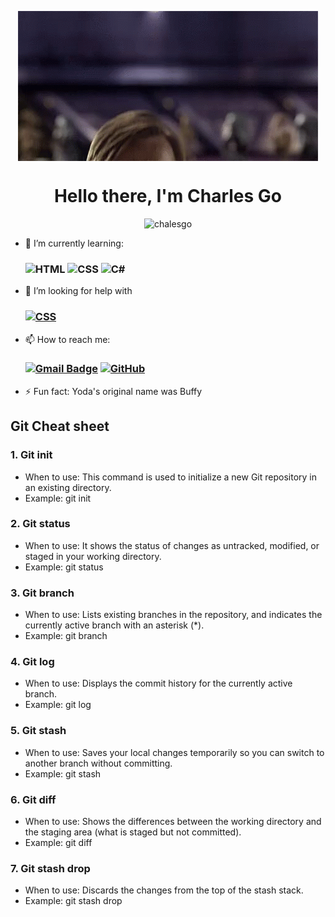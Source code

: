 <p align="center">
    <img src="https://github.com/Chalesgo/Chalesgo/blob/main/resources/star-wars-hello-there.gif" align="center">
</p>

<h1 align="center" > Hello there, I'm Charles Go</h1>

<p align="center"> <img src="https://komarev.com/ghpvc/?username=chalesgo&label=Profile%20views&color=blueviolet&style=flat" alt="chalesgo" /> </p>

- 🌱 I’m currently learning: <h3 align="left"> ![HTML](https://img.shields.io/badge/HTML-239120?style=for-the-badge&logo=html5&logoColor=white) ![CSS](https://img.shields.io/badge/CSS-239120?&style=for-the-badge&logo=css3&logoColor=white) ![C#](https://img.shields.io/badge/C%23-239120?style=for-the-badge&logo=c-sharp&logoColor=white)

- 🤔 I’m looking for help with <h3 align="left">[![CSS](https://img.shields.io/badge/CSS-239120?&style=for-the-badge&logo=css3&logoColor=white)](https://dev.to/envoy_/150-badges-for-github-pnk)

- 📫 How to reach me: <h3 align="left"> [![Gmail Badge](https://img.shields.io/badge/Gmail-D14836?style=for-the-badge&logo=gmail&logoColor=white&link=mailto:charleskristoffer.go@gmail.com)](mailto:charleskristoffer.go@gmail.com) [![GitHub](https://img.shields.io/badge/GitHub-100000?style=for-the-badge&logo=github&logoColor=white&link=mailto:https://github.com/Chalesgo)](mailto:https://github.com/Chalesgo)

- ⚡ Fun fact: Yoda's original name was Buffy



## Git Cheat sheet

### 1. Git init

- When to use: This command is used to initialize a new Git repository in an existing directory.
- Example: git init

### 2. Git status 

- When to use: It shows the status of changes as untracked, modified, or staged in your working directory.
- Example: git status

### 3. Git branch

- When to use: Lists existing branches in the repository, and indicates the currently active branch with an asterisk (*).
- Example: git branch

### 4. Git log

- When to use: Displays the commit history for the currently active branch.
- Example: git log
  
### 5. Git stash 

- When to use: Saves your local changes temporarily so you can switch to another branch without committing.
- Example: git stash

### 6. Git diff

- When to use: Shows the differences between the working directory and the staging area (what is staged but not committed).
- Example: git diff

### 7. Git stash drop

- When to use: Discards the changes from the top of the stash stack.
- Example: git stash drop
